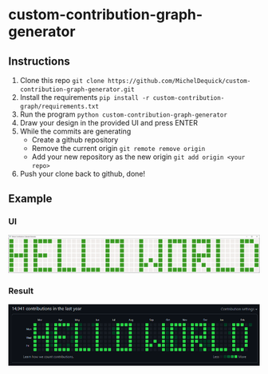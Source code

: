 # custom-contribution-graph-generator

## Instructions
1. Clone this repo `git clone https://github.com/MichelDequick/custom-contribution-graph-generator.git`
2. Install the requirements `pip install -r custom-contribution-graph/requirements.txt`
3. Run the program `python custom-contribution-graph-generator`
4. Draw your design in the provided UI and press ENTER
5. While the commits are generating
    - Create a github repository
    - Remove the current origin `git remote remove origin`
    - Add your new repository as the new origin `git add origin <your repo>`
7. Push your clone back to github, done!

## Example
### UI
![UI](images/ui.png)
### Result
![Result](images/result.png)
